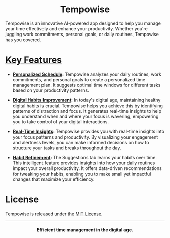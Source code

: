 <div align='center'>

  # Tempowise

</div>

Tempowise is an innovative AI-powered app designed to help you manage your time effectively and enhance your productivity. Whether you're juggling work commitments, personal goals, or daily routines, Tempowise has you covered.

# [Key Features]()

- **[Personalized Schedule]():** Tempowise analyzes your daily routines, work commitments, and personal goals to create a personalized time management plan. It suggests optimal time windows for different tasks based on your productivity patterns.

- **[Digital Habits Improvement]():** In today's digital age, maintaining healthy digital habits is crucial. Tempowise helps you achieve this by identifying patterns of distraction and focus. It generates real-time insights to help you understand when and where your focus is wavering, empowering you to take control of your digital interactions.

- **[Real-Time Insights]():** Tempowise provides you with real-time insights into your focus patterns and productivity. By visualizing your engagement and alertness levels, you can make informed decisions on how to structure your tasks and breaks throughout the day.

- **[Habit Refinement]():** The Suggestions tab learns your habits over time. This intelligent feature provides insights into how your daily routines impact your overall productivity. It offers data-driven recommendations for tweaking your habits, enabling you to make small yet impactful changes that maximize your efficiency.

# License

Tempowise is released under the [MIT License](LICENSE).

---

<div align='center'>

  #### Efficient time management in the digital age.

</div>
